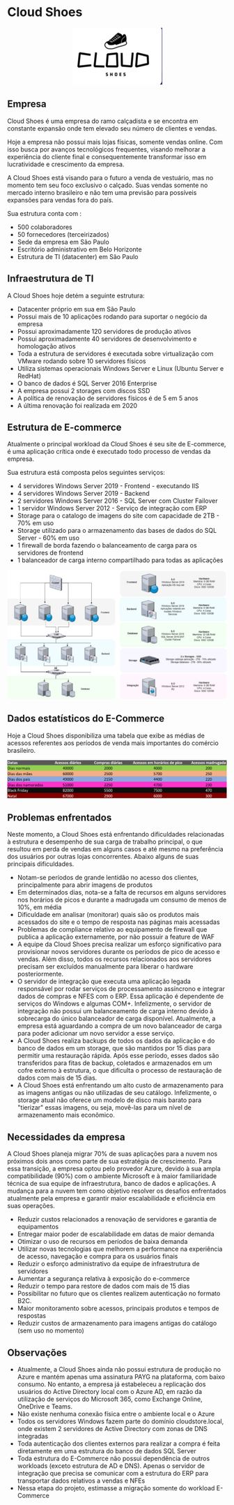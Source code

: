 # Cloud Shoes


<div align="center">

![](/images/logo.png)

</div>

## Empresa


Cloud Shoes é uma empresa do ramo calçadista e se encontra em constante expansão onde tem elevado seu número de clientes e vendas.

Hoje a empresa não possui mais lojas físicas, somente vendas online. Com isso busca por avanços tecnológicos frequentes, visando melhorar a experiência do cliente final e consequentemente transformar isso em lucratividade e crescimento da empresa.

A Cloud Shoes está visando para o futuro a venda de vestuário, mas no momento tem seu foco exclusivo o calçado. Suas vendas somente no mercado interno brasileiro e não tem uma previsão para possíveis expansões para vendas fora do país.

Sua estrutura conta com :

* 500  colaboradores
* 50 fornecedores (terceirizados)
* Sede da empresa em São Paulo
* Escritório administrativo em Belo Horizonte 
* Estrutura de TI (datacenter) em São Paulo

## Infraestrutura de TI

A Cloud Shoes hoje detém a seguinte estrutura:

* Datacenter próprio em sua em São Paulo
* Possui mais de 10 aplicações rodando para suportar o negócio da empresa
* Possui aproximadamente 120 servidores de produção ativos
* Possui aproximadamente 40 servidores de desenvolvimento e homologação ativos
* Toda a estrutura de servidores é executada sobre virtualização com VMware rodando sobre 10 servidores físicos
* Utiliza sistemas operacionais Windows Server e Linux (Ubuntu Server e RedHat)
* O banco de dados é SQL Server 2016 Enterprise
* A empresa possui 2 storages com discos SSD
* A política de renovação de servidores físicos é de 5 em 5 anos
* A última renovação foi realizada em 2020
  
## Estrutura de E-commerce

Atualmente o principal workload da Cloud Shoes é seu site de E-commerce, é uma aplicação crítica onde é executado todo processo de vendas da empresa.

Sua estrutura está composta pelos seguintes serviços:
* 4 servidores Windows Server 2019 - Frontend - executando IIS
* 4 servidores Windows Server 2019 - Backend
* 2 servidores Windows Server 2016 - SQL Server com Cluster Failover
* 1 servidor Windows Server 2012 - Serviço de integração com ERP
* Storage para o catalogo de imagens do site com capacidade de 2TB - 70% em uso
* Storage utilizado para o armazenamento das bases de dados do SQL Server - 60% em uso
* 1 firewall de borda fazendo o balanceamento de carga para os servidores de frontend
* 1 balanceador de carga interno compartilhado para todas as aplicações

![](/images/infra.jpg)

## Dados estatísticos do E-Commerce

Hoje a Cloud Shoes disponibiliza uma tabela que exibe as médias de acessos referentes aos períodos de venda mais importantes do comércio brasileiro.

![](/images/table01.png)

## Problemas enfrentados

Neste momento, a Cloud Shoes está enfrentando dificuldades relacionadas à estrutura e desempenho de sua carga de trabalho principal, o que resultou em perda de vendas em alguns casos e até mesmo na preferência dos usuários por outras lojas concorrentes. Abaixo alguns de suas principais dificuldades.

* Notam-se períodos de grande lentidão no acesso dos clientes, principalmente para abrir imagens de produtos
* Em determinados dias, nota-se a falta de recursos em alguns servidores nos horários de picos e durante a madrugada um consumo de menos de 10%, em média
* Dificuldade em analisar (monitorar) quais são os produtos mais acessados do site e o tempo de resposta nas páginas mais acessadas
* Problemas de compliance relativo ao equipamento de firewall que publica a aplicação externamente, por não possuir a feature de WAF
* A equipe da Cloud Shoes precisa realizar um esforço significativo para provisionar novos servidores durante os períodos de pico de acesso e vendas. Além disso, todos os recursos relacionados aos servidores precisam ser excluídos manualmente para liberar o hardware posteriormente.
* O servidor de integração que executa uma aplicação legada responsável por rodar serviços de processamento assíncrono e integrar dados de compras e NFES com o ERP. Essa aplicação é dependente de serviços do Windows e algumas COM+. Infelizmente, o servidor de integração não possui um balanceamento de carga interno devido à sobrecarga do único balanceador de carga disponível. Atualmente, a empresa está aguardando a compra de um novo balanceador de carga para poder adicionar um novo servidor a esse serviço.
* A Cloud Shoes realiza backups de todos os dados da aplicação e do banco de dados em um storage, que são mantidos por 15 dias para permitir uma restauração rápida. Após esse período, esses dados são transferidos para fitas de backup, coletados e armazenados em um cofre externo à estrutura, o que dificulta o processo de restauração de dados com mais de 15 dias.
* A Cloud Shoes está enfrentando um alto custo de armazenamento para as imagens antigas ou não utilizadas de seu catálogo. Infelizmente, o storage atual não oferece um modelo de disco mais barato para "tierizar" essas imagens, ou seja, movê-las para um nível de armazenamento mais econômico.

## Necessidades da empresa

A Cloud Shoes planeja migrar 70% de suas aplicações para a nuvem nos próximos dois anos como parte de sua estratégia de crescimento. Para essa transição, a empresa optou pelo provedor Azure, devido à sua ampla compatibilidade (90%) com o ambiente Microsoft e à maior familiaridade técnica de sua equipe de infraestrutura, banco de dados e aplicações. A mudança para a nuvem tem como objetivo resolver os desafios enfrentados atualmente pela empresa e garantir maior escalabilidade e eficiência em suas operações.

* Reduzir custos relacionados a renovação de servidores e garantia de equipamentos
* Entregar maior poder de escalabilidade em datas de maior demanda
* Otimizar o uso de recursos em períodos de baixa demanda
* Utilizar novas tecnologias que melhorem a performance na experiência de acesso, navegação e compra para os usuários finais
* Reduzir o esforço administrativo da equipe de infraestrutura de servidores
* Aumentar a segurança relativa à exposição do e-commerce
* Reduzir o tempo para restore de dados com mais de 15 dias
* Possibilitar no futuro que os clientes realizem autenticação no formato B2C.
* Maior monitoramento sobre acessos, principais produtos e tempos de respostas
* Reduzir custos de armazenamento para imagens antigas do catálogo (sem uso no momento)

## Observações

* Atualmente, a Cloud Shoes ainda não possui estrutura de produção no Azure e mantém apenas uma assinatura PAYG na plataforma, com baixo consumo. No entanto, a empresa já estabeleceu a replicação dos usuários do Active Directory local com o Azure AD, em razão da utilização de serviços do Microsoft 365, como Exchange Online, OneDrive e Teams.
* Não existe nenhuma conexão física entre o ambiente local e o Azure
* Todos os servidores Windows fazem parte do domínio cloudstore.local, onde existem 2 servidores de Active Directory com zonas de DNS integradas
* Toda autenticação dos clientes externos para realizar a compra é feita diretamente em uma estrutura do banco de dados SQL Server
* Toda estrutura  do E-Commerce não possui dependência de outros workloads (exceto estrutura de AD e DNS). Apenas o servidor de integração que precisa se comunicar com a estrutura do ERP para transportar dados relativos a vendas e NFEs
* Nessa etapa do projeto, estimasse a migração somente do workload E-Commerce